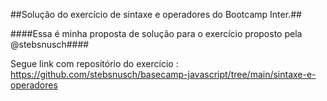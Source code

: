 ##Solução do exercício de sintaxe e operadores do Bootcamp Inter.##

####Essa é minha proposta de solução para o exercício proposto pela @stebsnusch####


Segue link com repositório do exercício : https://github.com/stebsnusch/basecamp-javascript/tree/main/sintaxe-e-operadores

